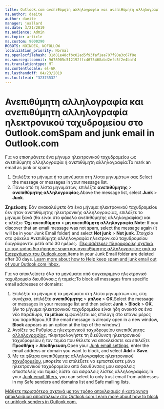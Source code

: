 ```yaml
---
title: Outlook.com ανεπιθύμητη αλληλογραφία και ανεπιθύμητη αλληλογραφία
ms.author: daeite
author: daeite
manager: joallard
ms.date: 3/21/2019
ms.audience: Admin
ms.topic: article
ms.custom: 9000290
ROBOTS: NOINDEX, NOFOLLOW
localization_priority: Normal
ms.openlocfilehash: 31d81e48cfbc02ad5f93faf1aa707f98a3c67f8e
ms.sourcegitcommit: 9d78905c512192ffc4675468abd2efc5f2e4baf4
ms.translationtype: MT
ms.contentlocale: el-GR
ms.lasthandoff: 04/23/2019
ms.locfileid: "32373532"
---
```

# <a name="spam-and-junk-email-in-outlookcom"></a><span data-ttu-id="c0a2b-102">Ανεπιθύμητη αλληλογραφία και ανεπιθύμητη αλληλογραφία ηλεκτρονικού ταχυδρομείου στο Outlook.com</span><span class="sxs-lookup"><span data-stu-id="c0a2b-102">Spam and junk email in Outlook.com</span></span>

<span data-ttu-id="c0a2b-103">Για να επισημάνετε ένα μήνυμα ηλεκτρονικού ταχυδρομείου ως ανεπιθύμητη αλληλογραφία ή ανεπιθύμητη αλληλογραφία:</span><span class="sxs-lookup"><span data-stu-id="c0a2b-103">To mark an email as junk or spam:</span></span>

1. <span data-ttu-id="c0a2b-104">Επιλέξτε το μήνυμα ή τα μηνύματα στη λίστα μηνυμάτων σας.</span><span class="sxs-lookup"><span data-stu-id="c0a2b-104">Select the message or messages in your message list.</span></span>
1. <span data-ttu-id="c0a2b-105">Πάνω από τη λίστα μηνυμάτων, επιλέξτε **ανεπιθύμητης** > **ανεπιθύμητης αλληλογραφίας**.</span><span class="sxs-lookup"><span data-stu-id="c0a2b-105">Above the message list, select **Junk** > **Junk**.</span></span>

<span data-ttu-id="c0a2b-106">**Σημείωση:** Εάν ανακαλύψετε ότι ένα μήνυμα ηλεκτρονικού ταχυδρομείου δεν ήταν ανεπιθύμητης ηλεκτρονικής αλληλογραφίας, επιλέξτε το μήνυμα ξανά (θα είναι στο φάκελο ανεπιθύμητης αλληλογραφίας) και επιλέξτε **Όχι ανεπιθύμητο** > **μη ανεπιθύμητη αλληλογραφία**.</span><span class="sxs-lookup"><span data-stu-id="c0a2b-106">**Note:** If you discover that an email message was not spam, select the message again (it will be in your Junk Email folder) and select **Not junk** > **Not junk**.</span></span> <span data-ttu-id="c0a2b-107">Στοιχεία στο φάκελο Ανεπιθύμητη αλληλογραφία ηλεκτρονικού ταχυδρομείου διαγράφονται μετά από 30 ημέρες.  [Περισσότερες πληροφορίες σχετικά με τον τρόπο διατήρησης spam και ανεπιθύμητης αλληλογραφίας από τα Εισερχόμενα του Outlook.com.](https://support.office.com/article/a3ece97b-82f8-4a5e-9ac3-e92fa6427ae4)</span><span class="sxs-lookup"><span data-stu-id="c0a2b-107">Items in your Junk Email folder are deleted after 30 days. [Learn more about how to Help keep spam and junk email out of your Outlook.com inbox.](https://support.office.com/article/a3ece97b-82f8-4a5e-9ac3-e92fa6427ae4)</span></span>

<span data-ttu-id="c0a2b-108">Για να αποκλείσετε όλα τα μηνύματα από συγκεκριμένο ηλεκτρονικό ταχυδρομείο διευθύνσεις ή τομείς:</span><span class="sxs-lookup"><span data-stu-id="c0a2b-108">To block all messages from specific email addresses or domains:</span></span>

1. <span data-ttu-id="c0a2b-109">Επιλέξτε το μήνυμα ή τα μηνύματα στη λίστα μηνυμάτων και, στη συνέχεια, επιλέξτε **ανεπιθύμητης** > **μπλοκ** > **OK**.</span><span class="sxs-lookup"><span data-stu-id="c0a2b-109">Select the message or messages in your message list and then select **Junk** > **Block** > **OK**.</span></span> <span data-ttu-id="c0a2b-110">(Αν το μήνυμα ηλεκτρονικού ταχυδρομείου είναι ήδη ανοικτό σε ένα νέο παράθυρο, **το μπλοκ** εμφανίζεται ως επιλογή στο επάνω μέρος του παραθύρου.)</span><span class="sxs-lookup"><span data-stu-id="c0a2b-110">(If the email message is already open in a new window, **Block** appears as an option at the top of the window.)</span></span>
1. <span data-ttu-id="c0a2b-111">Ανοίξτε τις [Ρυθμίσεις ηλεκτρονικού ταχυδρομείου ανεπιθύμητης αλληλογραφίας](https://outlook.live.com/mail/options/mail/junkEmail/blockedSendersAndDomainsV2), πληκτρολογήστε τη διεύθυνση ηλεκτρονικού ταχυδρομείου ή τον τομέα που θέλετε να αποκλείσετε και επιλέξτε **Προσθήκη** > **Αποθήκευση**.</span><span class="sxs-lookup"><span data-stu-id="c0a2b-111">Open your [Junk email settings](https://outlook.live.com/mail/options/mail/junkEmail/blockedSendersAndDomainsV2), enter the email address or domain you want to block, and select **Add** > **Save**.</span></span>
1. <span data-ttu-id="c0a2b-112">Με [τα φίλτρα ανεπιθύμητης αλληλογραφίας ηλεκτρονικού ταχυδρομείου](https://outlook.live.com/mail/options/mail/junkEmail/filtersOption), μπορείτε να επιλέξετε να εμπιστεύεστε μόνο ηλεκτρονικού ταχυδρομείου από διευθύνσεις μου ασφαλείς αποστολείς και τομείς λίστα και ασφαλείς λίστες αλληλογραφίας.</span><span class="sxs-lookup"><span data-stu-id="c0a2b-112">In your [Junk email filters](https://outlook.live.com/mail/options/mail/junkEmail/filtersOption), you can select to only trust email from addresses in my Safe senders and domains list and Safe mailing lists.</span></span>

[<span data-ttu-id="c0a2b-113">Μάθετε περισσότερα σχετικά με τον τρόπο αποκλεισμός ή κατάργηση αποκλεισμού αποστολέων στο Outlook.com.</span><span class="sxs-lookup"><span data-stu-id="c0a2b-113">Learn more about how to block or unblock senders in Outlook.com.</span></span>](https://support.office.com/article/afba1c94-77bb-4f50-8b85-057cf52f4d5e)